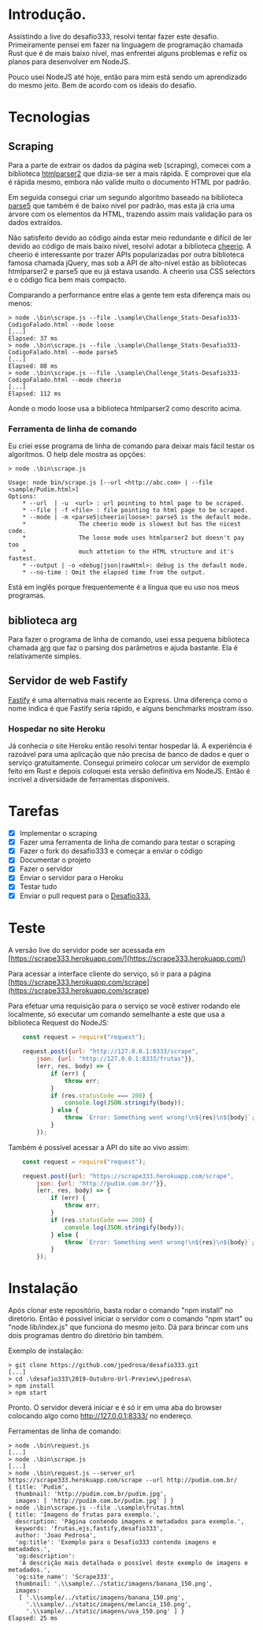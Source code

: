 # Introdução.

Assistindo a live do desafio333, resolvi tentar fazer este desafio.
Primeiramente pensei em fazer na linguagem de programação chamada Rust que é
de mais baixo nível, mas enfrentei alguns problemas e refiz os planos para
desenvolver em NodeJS.

Pouco usei NodeJS até hoje, então para mim está sendo um aprendizado do mesmo
jeito. Bem de acordo com os ideais do desafio.

# Tecnologias

## Scraping

Para a parte de extrair os dados da página web (scraping), comecei com a
biblioteca [htmlparser2](https://github.com/fb55/htmlparser2) que dizia-se ser
a mais rápida. E comprovei que ela é rápida mesmo, embora não valide muito o
documento HTML por padrão.

Em seguida consegui criar um segundo algoritmo baseado na biblioteca
[parse5](https://github.com/inikulin/parse5) que também é de baixo nível por
padrão, mas esta já cria uma árvore com os elementos da HTML, trazendo assim
mais validação para os dados extraídos.

Não satisfeito devido ao código ainda estar meio redundante e difícil de ler
devido ao código de mais baixo nível, resolvi adotar a biblioteca
[cheerio](https://github.com/cheeriojs/cheerio). A cheerio é interessante por
trazer APIs popularizadas por outra biblioteca famosa chamada jQuery, mas sob
a API de alto-nível estão as bibliotecas htmlparser2 e parse5 que eu já estava
usando. A cheerio usa CSS selectors e o código fica bem mais compacto.

Comparando a performance entre elas a gente tem esta diferença mais ou menos:

```
> node .\bin\scrape.js --file .\sample\Challenge_Stats-Desafio333-CodigoFalado.html --mode loose
[...]
Elapsed: 37 ms
> node .\bin\scrape.js --file .\sample\Challenge_Stats-Desafio333-CodigoFalado.html --mode parse5
[...]
Elapsed: 80 ms
> node .\bin\scrape.js --file .\sample\Challenge_Stats-Desafio333-CodigoFalado.html --mode cheerio
[...]
Elapsed: 112 ms
```

Aonde o modo loose usa a biblioteca htmlparser2 como descrito acima.

### Ferramenta de linha de comando

Eu criei esse programa de linha de comando para deixar mais fácil testar os
algoritmos. O help dele mostra as opções:

```
> node .\bin\scrape.js

Usage: node bin/scrape.js [--url <http://abc.com> | --file <sample/Pudim.html>]
Options:
    * --url  | -u  <url> : url pointing to html page to be scraped.
    * --file | -f <file> : file pointing to html page to be scraped.
    * --mode | -m <parse5|cheerio|loose>: parse5 is the default mode.
    *               The cheerio mode is slowest but has the nicest code.
    *               The loose mode uses htmlparser2 but doesn't pay too
    *               much attetion to the HTML structure and it's fastest.
    * --output | -o <debug|json|rawHtml>: debug is the default mode.
    * --no-time : Omit the elapsed time from the output.
```

Está em inglês porque frequentemente é a língua que eu uso nos meus programas.

## biblioteca arg

Para fazer o programa de linha de comando, usei essa pequena biblioteca chamada
[arg](https://github.com/zeit/arg) que faz o parsing dos parâmetros e ajuda
bastante. Ela é relativamente simples.

## Servidor de web Fastify 

[Fastify](https://github.com/fastify/fastify) é uma alternativa mais recente ao
Express. Uma diferença como o nome indica é que Fastify seria rápido, e alguns
benchmarks mostram isso.

### Hospedar no site Heroku

Já conhecia o site Heroku então resolvi tentar hospedar lá. A experiência é
razoável para uma aplicação que não precisa de banco de dados e quer o serviço
gratuitamente. Consegui primeiro colocar um servidor de exemplo feito em Rust
e depois coloquei esta versão definitiva em NodeJS. Então é incrível a
diversidade de ferramentas disponíveis.

# Tarefas

- [x] Implementar o scraping
- [x] Fazer uma ferramenta de linha de comando para testar o scraping
- [x] Fazer o fork do desafio333 e começar a enviar o código
- [x] Documentar o projeto
- [x] Fazer o servidor
- [x] Enviar o servidor para o Heroku
- [x] Testar tudo
- [x] Enviar o pull request para o [Desafio333.](https://github.com/codigofalado/desafio333)

# Teste

A versão live do servidor pode ser acessada em
[https://scrape333.herokuapp.com/](https://scrape333.herokuapp.com/)

Para acessar a interface cliente do serviço, só ir para a página
[https://scrape333.herokuapp.com/scrape](https://scrape333.herokuapp.com/scrape)

Para efetuar uma requisição para o serviço se você estiver rodando ele
localmente, só executar um comando semelhante a este que usa a biblioteca
Request do NodeJS:

```javascript
    const request = require("request");
    
    request.post({url: "http://127.0.0.1:8333/scrape",
        json: {url: "http://127.0.0.1:8333/frutas"}},
        (err, res, body) => {
            if (err) {
                throw err;
            }
            if (res.statusCode === 200) {
                console.log(JSON.stringify(body));
            } else {
                throw `Error: Something went wrong!\n${res}\n${body}`;
            }
        });
```

Também é possível acessar a API do site ao vivo assim:

```javascript
    const request = require("request");

    request.post({url: "https://scrape333.herokuapp.com/scrape",
        json: {url: "http://pudim.com.br/"}},
        (err, res, body) => {
            if (err) {
                throw err;
            }
            if (res.statusCode === 200) {
                console.log(JSON.stringify(body));
            } else {
                throw `Error: Something went wrong!\n${res}\n${body}`;
            }
        });
```

# Instalação

Após clonar este repositório, basta rodar o comando "npm install" no
diretório. Então é possível iniciar o servidor com o comando "npm start" ou
"node lib/index.js" que funciona do mesmo jeito. Dá para brincar com uns dois
programas dentro do diretório bin também.

Exemplo de instalação:

```
> git clone https://github.com/jpedrosa/desafio333.git
[...]
> cd .\desafio333\2019-Outubro-Url-Preview\jpedrosa\
> npm install
> npm start
```

Pronto. O servidor deverá iniciar e é só ir em uma aba do browser colocando
algo como http://127.0.0.1:8333/ no endereço.

Ferramentas de linha de comando:

```
> node .\bin\request.js
[...]
> node .\bin\scrape.js
[...]
> node .\bin\request.js --server_url https://scrape333.herokuapp.com/scrape --url http://pudim.com.br/
{ title: 'Pudim',
  thumbnail: 'http://pudim.com.br/pudim.jpg',
  images: [ 'http://pudim.com.br/pudim.jpg' ] }
> node .\bin\scrape.js --file .\sample\frutas.html
{ title: 'Imagens de frutas para exemplo.',
  description: 'Página contendo imagens e metadados para exemplo.',
  keywords: 'frutas,ejs,fastify,desafio333',
  author: 'Joao Pedrosa',
  'og:title': 'Exemplo para o Desafio333 contendo imagens e metadados.',
  'og:description':
   'A descrição mais detalhada o possível deste exemplo de imagens e metadados.',
  'og:site_name': 'Scrape333',
  thumbnail: '.\\sample/../static/imagens/banana_150.png',
  images:
   [ '.\\sample/../static/imagens/banana_150.png',
     '.\\sample/../static/imagens/melancia_150.png',
     '.\\sample/../static/imagens/uva_150.png' ] }
Elapsed: 25 ms
```


